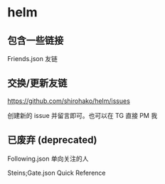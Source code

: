 # helm

## 包含一些链接

Friends.json 友链

## 交换/更新友链

https://github.com/shirohako/helm/issues

创建新的 issue 并留言即可。也可以在 TG 直接 PM 我

## 已废弃 (deprecated)

Following.json 单向关注的人

Steins;Gate.json Quick Reference

